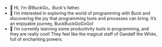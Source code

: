 - 👋 Hi, I’m @BuckGo，Buck's father.
- 👀 I’m interested in exploring the world of programming with Buck and discovering the joy that programming tools and processes can bring. It’s an enjoyable journey, BuckBuckGoGoGo!
- 🌱 I’m currently learning some productivity tools in programming, and they are really cool! They feel like the magical staff of Gandalf the White, full of enchanting powers.


<!---
BuckGo/BuckGo is a ✨ special ✨ repository because its `README.md` (this file) appears on your GitHub profile.
You can click the Preview link to take a look at your changes.
--->
